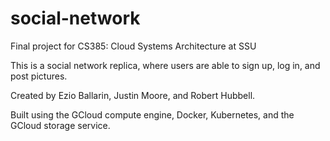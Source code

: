 # social-network
Final project for CS385: Cloud Systems Architecture at SSU

This is a social network replica, where users are able to sign up, log in, and post pictures. 

Created by Ezio Ballarin, Justin Moore, and Robert Hubbell.

Built using the GCloud compute engine, Docker, Kubernetes, and the GCloud storage service. 
